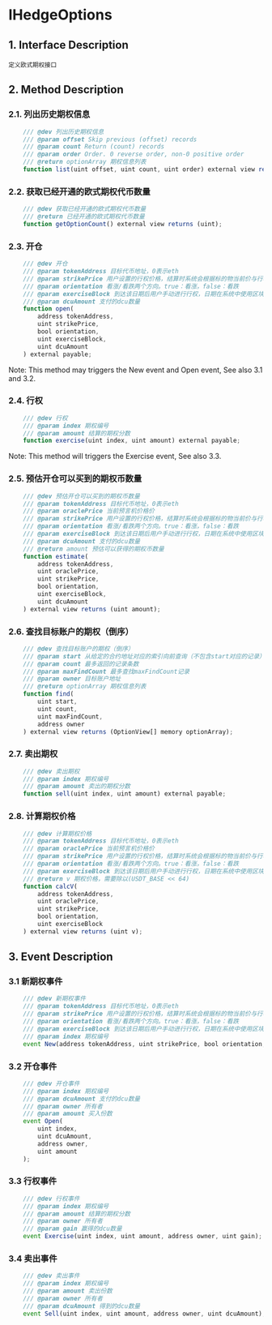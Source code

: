 # IHedgeOptions

## 1. Interface Description
    定义欧式期权接口

## 2. Method Description

### 2.1. 列出历史期权信息

```javascript
    /// @dev 列出历史期权信息
    /// @param offset Skip previous (offset) records
    /// @param count Return (count) records
    /// @param order Order. 0 reverse order, non-0 positive order
    /// @return optionArray 期权信息列表
    function list(uint offset, uint count, uint order) external view returns (OptionView[] memory optionArray);
```

### 2.2. 获取已经开通的欧式期权代币数量

```javascript
    /// @dev 获取已经开通的欧式期权代币数量
    /// @return 已经开通的欧式期权代币数量
    function getOptionCount() external view returns (uint);
```

### 2.3. 开仓

```javascript
    /// @dev 开仓
    /// @param tokenAddress 目标代币地址，0表示eth
    /// @param strikePrice 用户设置的行权价格，结算时系统会根据标的物当前价与行权价比较，计算用户盈亏
    /// @param orientation 看涨/看跌两个方向。true：看涨，false：看跌
    /// @param exerciseBlock 到达该日期后用户手动进行行权，日期在系统中使用区块号进行记录
    /// @param dcuAmount 支付的dcu数量
    function open(
        address tokenAddress,
        uint strikePrice,
        bool orientation,
        uint exerciseBlock,
        uint dcuAmount
    ) external payable;
```
Note: This method may triggers the New event and Open event, See also 3.1 and 3.2.

### 2.4. 行权

```javascript
    /// @dev 行权
    /// @param index 期权编号
    /// @param amount 结算的期权分数
    function exercise(uint index, uint amount) external payable;
```
Note: This method will triggers the Exercise event, See also 3.3.

### 2.5. 预估开仓可以买到的期权币数量

```javascript
    /// @dev 预估开仓可以买到的期权币数量
    /// @param tokenAddress 目标代币地址，0表示eth
    /// @param oraclePrice 当前预言机价格价
    /// @param strikePrice 用户设置的行权价格，结算时系统会根据标的物当前价与行权价比较，计算用户盈亏
    /// @param orientation 看涨/看跌两个方向。true：看涨，false：看跌
    /// @param exerciseBlock 到达该日期后用户手动进行行权，日期在系统中使用区块号进行记录
    /// @param dcuAmount 支付的dcu数量
    /// @return amount 预估可以获得的期权币数量
    function estimate(
        address tokenAddress,
        uint oraclePrice,
        uint strikePrice,
        bool orientation,
        uint exerciseBlock,
        uint dcuAmount
    ) external view returns (uint amount);
```

### 2.6. 查找目标账户的期权（倒序）

```javascript
    /// @dev 查找目标账户的期权（倒序）
    /// @param start 从给定的合约地址对应的索引向前查询（不包含start对应的记录）
    /// @param count 最多返回的记录条数
    /// @param maxFindCount 最多查找maxFindCount记录
    /// @param owner 目标账户地址
    /// @return optionArray 期权信息列表
    function find(
        uint start, 
        uint count, 
        uint maxFindCount, 
        address owner
    ) external view returns (OptionView[] memory optionArray);
```

### 2.7. 卖出期权

```javascript
    /// @dev 卖出期权
    /// @param index 期权编号
    /// @param amount 卖出的期权分数
    function sell(uint index, uint amount) external payable;
```

### 2.8. 计算期权价格

```javascript
    /// @dev 计算期权价格
    /// @param tokenAddress 目标代币地址，0表示eth
    /// @param oraclePrice 当前预言机价格价
    /// @param strikePrice 用户设置的行权价格，结算时系统会根据标的物当前价与行权价比较，计算用户盈亏
    /// @param orientation 看涨/看跌两个方向。true：看涨，false：看跌
    /// @param exerciseBlock 到达该日期后用户手动进行行权，日期在系统中使用区块号进行记录
    /// @return v 期权价格，需要除以(USDT_BASE << 64)
    function calcV(
        address tokenAddress,
        uint oraclePrice,
        uint strikePrice,
        bool orientation,
        uint exerciseBlock
    ) external view returns (uint v);
```

## 3. Event Description

### 3.1 新期权事件

```javascript
    /// @dev 新期权事件
    /// @param tokenAddress 目标代币地址，0表示eth
    /// @param strikePrice 用户设置的行权价格，结算时系统会根据标的物当前价与行权价比较，计算用户盈亏
    /// @param orientation 看涨/看跌两个方向。true：看涨，false：看跌
    /// @param exerciseBlock 到达该日期后用户手动进行行权，日期在系统中使用区块号进行记录
    /// @param index 期权编号
    event New(address tokenAddress, uint strikePrice, bool orientation, uint exerciseBlock, uint index);
```

### 3.2 开仓事件

```javascript
    /// @dev 开仓事件
    /// @param index 期权编号
    /// @param dcuAmount 支付的dcu数量
    /// @param owner 所有者
    /// @param amount 买入份数
    event Open(
        uint index,
        uint dcuAmount,
        address owner,
        uint amount
    );
```

### 3.3 行权事件

```javascript
    /// @dev 行权事件
    /// @param index 期权编号
    /// @param amount 结算的期权分数
    /// @param owner 所有者
    /// @param gain 赢得的dcu数量
    event Exercise(uint index, uint amount, address owner, uint gain);
```

### 3.4 卖出事件

```javascript
    /// @dev 卖出事件
    /// @param index 期权编号
    /// @param amount 卖出份数
    /// @param owner 所有者
    /// @param dcuAmount 得到的dcu数量
    event Sell(uint index, uint amount, address owner, uint dcuAmount);
```